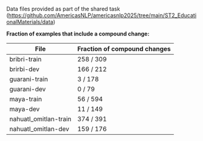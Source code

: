 Data files provided as part of the shared task (https://github.com/AmericasNLP/americasnlp2025/tree/main/ST2_EducationalMaterials/data)


**Fraction of examples that include a compound change:**

| File                  | Fraction of compound changes |
|-----------------------|------------------------------|
| bribri-train          | 258 / 309                    |
| brirbi-dev            | 166 / 212                    |
| guarani-train         | 3 / 178                      |
| guarani-dev           | 0 / 79                       |
| maya-train            | 56 / 594                     |
| maya-dev              | 11 / 149                     |
| nahuatl_omitlan-train | 374 / 391                    |
| nahuatl_omitlan-dev   | 159 / 176                    |
